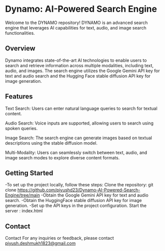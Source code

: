 
# Dynamo: AI-Powered Search Engine

Welcome to the DYNAMO repository! DYNAMO is an advanced search engine that leverages AI capabilities for text, audio, and image search functionalities.


## Overview

Dynamo integrates state-of-the-art AI technologies to enable users to search and retrieve information across multiple modalities, including text, audio, and images. The search engine utilizes the Google Gemini API key for text and audio search and the Hugging Face stable diffusion API key for image generation.
## Features

Text Search: Users can enter natural language queries to search for textual content.

Audio Search: Voice inputs are supported, allowing users to search using spoken queries.

Image Search: The search engine can generate images based on textual descriptions using the stable diffusion model.

Multi-Modality: Users can seamlessly switch between text, audio, and image search modes to explore diverse content formats.
## Getting Started

-To set up the project locally, follow these steps: Clone the repository: git clone https://github.com/piyushd23/Dynamo-AI-Powered-Search-Engine/tree/main 
-Obtain the Google Gemini API key for text and audio search. 
-Obtain the HuggingFace stable diffusion API key for image generation. 
-Set up the API keys in the project configuration. Start the server : index.html
## Contact

Contact For any inquiries or feedback, please contact piyush.deshmukh1823@gmail.com